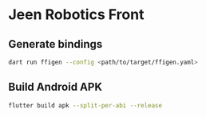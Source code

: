 # Jeen Robotics Front

## Generate bindings

```bash
dart run ffigen --config <path/to/target/ffigen.yaml>
```

## Build Android APK

```bash
flutter build apk --split-per-abi --release
```
